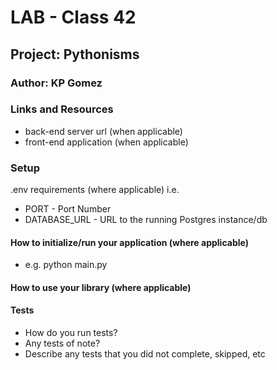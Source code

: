 # LAB - Class 42
## Project: Pythonisms
### Author: KP Gomez
### Links and Resources
- back-end server url (when applicable)
- front-end application (when applicable)

### Setup
.env requirements (where applicable)
i.e.

- PORT - Port Number
- DATABASE_URL - URL to the running Postgres instance/db

#### How to initialize/run your application (where applicable)
- e.g. python main.py

#### How to use your library (where applicable)

#### Tests
- How do you run tests?
- Any tests of note?
- Describe any tests that you did not complete, skipped, etc
